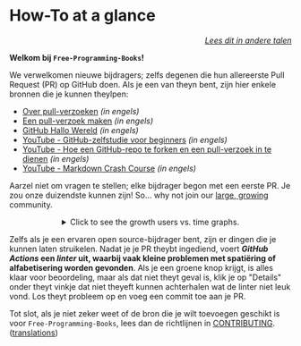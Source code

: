 # How-To at a glance

<div align="right" markdown="1">

*[Lees dit in andere talen](README.md#translations)*

</div>

**Welkom bij `Free-Programming-Books`!**

We verwelkomen nieuwe bijdragers; zelfs degenen die hun allereerste Pull Request (PR) op GitHub doen. Als je een van theyn bent, zijn hier enkele bronnen die je kunnen theylpen:

* [Over pull-verzoeken](https://docs.github.com/en/pull-requests/collaborating-with-pull-requests/proposing-changes-to-your-work-with-pull-requests/about-pull-requests) *(in engels)*
* [Een pull-verzoek maken](https://docs.github.com/en/pull-requests/collaborating-with-pull-requests/proposing-changes-to-your-work-with-pull-requests/creating-a-pull-request) *(in engels)*
* [GitHub Hallo Wereld](https://docs.github.com/en/get-started/quickstart/hello-world) *(in engels)*
* [YouTube - GitHub-zelfstudie voor beginners](https://www.youtube.com/watch?v=0fKg7e37bQE) *(in engels)*
* [YouTube - Hoe een GitHub-repo te forken en een pull-verzoek in te dienen](https://www.youtube.com/watch?v=G1I3HF4YWEw) *(in engels)*
* [YouTube - Markdown Crash Course](https://www.youtube.com/watch?v=HUBNt18RFbo) *(in engels)*


Aarzel niet om vragen te stellen; elke bijdrager begon met een eerste PR. Je zou onze duizendste kunnen zijn! So... why not join our [large, growing](https://www.apiseven.com/en/contributor-graph?chart=contributorOverTime&repo=ebookfoundation/free-programming-books) community.

<details align="center" markdown="1">
<summary>Click to see the growth users vs. time graphs.</summary>

[![EbookFoundation/free-programming-books's Contributor over time Graph](https://contributor-overtime-api.apiseven.com/contributors-svg?chart=contributorOverTime&repo=ebookfoundation/free-programming-books)](https://www.apiseven.com/en/contributor-graph?chart=contributorOverTime&repo=ebookfoundation/free-programming-books)

[![EbookFoundation/free-programming-books's Monthly Active Contributors graph](https://contributor-overtime-api.apiseven.com/contributors-svg?chart=contributorMonthlyActivity&repo=ebookfoundation/free-programming-books)](https://www.apiseven.com/en/contributor-graph?chart=contributorMonthlyActivity&repo=ebookfoundation/free-programming-books)

</details>

Zelfs als je een ervaren open source-bijdrager bent, zijn er dingen die je kunnen laten struikelen. Nadat je je PR theybt ingediend, voert ***GitHub Actions* een *linter* uit, waarbij vaak kleine problemen met spatiëring of alfabetisering worden gevonden**. Als je een groene knop krijgt, is alles klaar voor beoordeling, maar als dat niet theyt geval is, klik je op "Details" onder theyt vinkje dat niet theyeft kunnen achterhalen wat de linter niet leuk vond. Los theyt probleem op en voeg een commit toe aan je PR.

Tot slot, als je niet zeker weet of de bron die je wilt toevoegen geschikt is voor `Free-Programming-Books`, lees dan de richtlijnen in [CONTRIBUTING](CONTRIBUTING.md). ([translations](README.md#translations))
